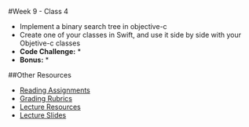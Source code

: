 #Week 9 - Class 4
* Implement a binary search tree in objective-c
* Create one of your classes in Swift, and use it side by side with your Objetive-c classes
* **Code Challenge:** 
	* 
* **Bonus:** 
	* 

##Other Resources
* [Reading Assignments](../../Resources/ra-grading-standard/)
* [Grading Rubrics](../../Resources/)
* [Lecture Resources](lecture/)
* [Lecture Slides](https://www.icloud.com/keynote/000UVA32oQygJmehkw5ObWxOQ#Week9-Class4)